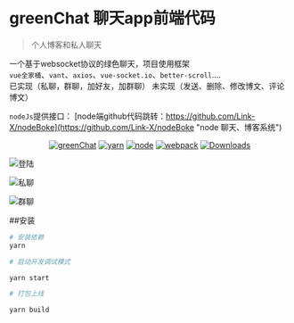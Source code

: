 # greenChat 聊天app前端代码
> 个人博客和私人聊天

一个基于websocket协议的绿色聊天，项目使用框架<br/>
`vue全家桶`、`vant`、`axios`、`vue-socket.io`、`better-scroll`....
<br/>
已实现（私聊，群聊，加好友，加群聊）
未实现（发送、删除、修改博文、评论博文）

`nodeJs`提供接口： [node端github代码跳转：https://github.com/Link-X/nodeBoke](https://github.com/Link-X/nodeBoke "node 聊天、博客系统")
<br/>

<p align="center">
  <a href="https://github.com/Link-X/boke-iphone"><img src="https://img.shields.io/badge/greenChat-0.01-red.svg" alt="greenChat"></a>
  <a href="https://github.com/Link-X/boke-iphone"><img src="https://img.shields.io/badge/yarn-v1.5.1-brightgreen.svg" alt="yarn"></a>
  <a href="https://github.com/Link-X/boke-iphone"><img src="https://img.shields.io/badge/node-v8.10.0-brightgreen.svg" alt="node"></a>
  <a href="https://github.com/Link-X/boke-iphone"><img src="https://img.shields.io/badge/webpack-V3.6.0-brightgreen.svg" alt="webpack"></a>
  <a href="https://github.com/Link-X/boke-iphone"><img src="https://img.shields.io/badge/downloads-2.6MB-brightgreen.svg" alt="Downloads"></a>
</p>

![登陆](https://miao.su/images/2018/04/04/singInac529.gif)

![私聊](https://miao.su/images/2018/04/04/chat96f0b.gif)

![群聊](https://miao.su/images/2018/04/04/groupChat0d9a1.gif)

##安装
``` bash
# 安装依赖
yarn

# 启动开发调试模式

yarn start

# 打包上线

yarn build

```
